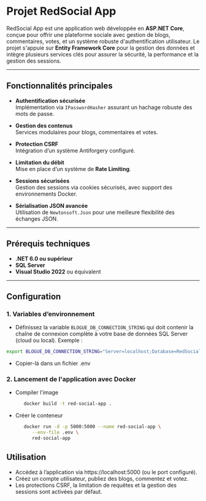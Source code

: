 # Projet RedSocial App

RedSocial App est une application web développée en **ASP.NET Core**, conçue pour offrir une plateforme sociale avec gestion de blogs, commentaires, votes, et un système robuste d'authentification utilisateur. Le projet s'appuie sur **Entity Framework Core** pour la gestion des données et intègre plusieurs services clés pour assurer la sécurité, la performance et la gestion des sessions.

---

## Fonctionnalités principales

- **Authentification sécurisée**  
  Implémentation via `IPasswordHasher` assurant un hachage robuste des mots de passe.

- **Gestion des contenus**  
  Services modulaires pour blogs, commentaires et votes.

- **Protection CSRF**  
  Intégration d’un système Antiforgery configuré.

- **Limitation du débit**  
  Mise en place d’un système de **Rate Limiting**.

- **Sessions sécurisées**  
  Gestion des sessions via cookies sécurisés, avec support des environnements Docker.

- **Sérialisation JSON avancée**  
  Utilisation de `Newtonsoft.Json` pour une meilleure flexibilité des échanges JSON.

---

## Prérequis techniques

- **.NET 6.0 ou supérieur**
- **SQL Server**
- **Visual Studio 2022** ou équivalent

---

## Configuration

### 1. Variables d’environnement

- Définissez la variable `BLOGUE_DB_CONNECTION_STRING` qui doit contenir la chaîne de connexion complète à votre base de données SQL Server (cloud ou local). Exemple :

```bash
export BLOGUE_DB_CONNECTION_STRING="Server=localhost;Database=RedSocialDB;User Id=sa;Password=VotreMotDePasse;"
```

- Copier-là dans un fichier .env

### 2. Lancement de l'application avec Docker
  - Compiler l'image
     ```bash
        docker build -t red-social-app . 
   - Créer le conteneur
      ```bash
         docker run -d -p 5000:5000 --name red-social-app \
            --env-file .env \
            red-social-app 

## Utilisation

- Accédez à l’application via https://localhost:5000 (ou le port configuré).
- Créez un compte utilisateur, publiez des blogs, commentez et votez.
- Les protections CSRF, la limitation de requêtes et la gestion des sessions sont activées par défaut.

